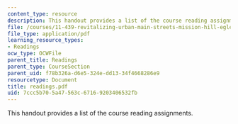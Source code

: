 ```yaml
---
content_type: resource
description: This handout provides a list of the course reading assignments.
file: /courses/11-439-revitalizing-urban-main-streets-mission-hill-egleston-square-boston-spring-2003/7ccc5b705a47563c67169203406532fb_readings.pdf
file_type: application/pdf
learning_resource_types:
- Readings
ocw_type: OCWFile
parent_title: Readings
parent_type: CourseSection
parent_uid: f78b326a-d6e5-324e-dd13-34f4668286e9
resourcetype: Document
title: readings.pdf
uid: 7ccc5b70-5a47-563c-6716-9203406532fb
---
```

This handout provides a list of the course reading assignments.

